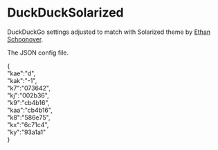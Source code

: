 # DuckDuckSolarized
DuckDuckGo settings adjusted to match with Solarized theme by [Ethan Schoonover](http://ethanschoonover.com/solarized "Solarized by Ethan Schoonover.").

The JSON config file.

{  
  "kae":"d",  
  "kak":"-1",  
  "k7":"073642",  
  "kj":"002b36",  
  "k9":"cb4b16",  
  "kaa":"cb4b16",  
  "k8":"586e75",  
  "kx":"6c71c4",  
  "ky":"93a1a1"  
}  
